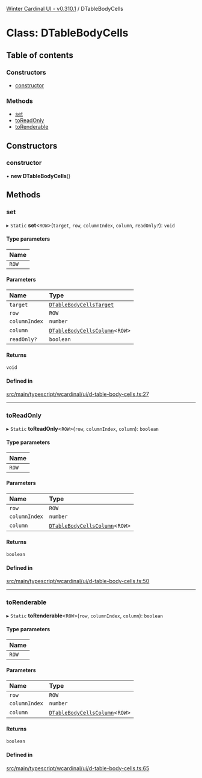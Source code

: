 [Winter Cardinal UI - v0.310.1](../index.md) / DTableBodyCells

# Class: DTableBodyCells

## Table of contents

### Constructors

- [constructor](DTableBodyCells.md#constructor)

### Methods

- [set](DTableBodyCells.md#set)
- [toReadOnly](DTableBodyCells.md#toreadonly)
- [toRenderable](DTableBodyCells.md#torenderable)

## Constructors

### constructor

• **new DTableBodyCells**()

## Methods

### set

▸ `Static` **set**<`ROW`\>(`target`, `row`, `columnIndex`, `column`, `readOnly?`): `void`

#### Type parameters

| Name |
| :------ |
| `ROW` |

#### Parameters

| Name | Type |
| :------ | :------ |
| `target` | [`DTableBodyCellsTarget`](../interfaces/DTableBodyCellsTarget.md) |
| `row` | `ROW` |
| `columnIndex` | `number` |
| `column` | [`DTableBodyCellsColumn`](../interfaces/DTableBodyCellsColumn.md)<`ROW`\> |
| `readOnly?` | `boolean` |

#### Returns

`void`

#### Defined in

[src/main/typescript/wcardinal/ui/d-table-body-cells.ts:27](https://github.com/winter-cardinal/winter-cardinal-ui/blob/v0.310.1/src/main/typescript/wcardinal/ui/d-table-body-cells.ts#L27)

___

### toReadOnly

▸ `Static` **toReadOnly**<`ROW`\>(`row`, `columnIndex`, `column`): `boolean`

#### Type parameters

| Name |
| :------ |
| `ROW` |

#### Parameters

| Name | Type |
| :------ | :------ |
| `row` | `ROW` |
| `columnIndex` | `number` |
| `column` | [`DTableBodyCellsColumn`](../interfaces/DTableBodyCellsColumn.md)<`ROW`\> |

#### Returns

`boolean`

#### Defined in

[src/main/typescript/wcardinal/ui/d-table-body-cells.ts:50](https://github.com/winter-cardinal/winter-cardinal-ui/blob/v0.310.1/src/main/typescript/wcardinal/ui/d-table-body-cells.ts#L50)

___

### toRenderable

▸ `Static` **toRenderable**<`ROW`\>(`row`, `columnIndex`, `column`): `boolean`

#### Type parameters

| Name |
| :------ |
| `ROW` |

#### Parameters

| Name | Type |
| :------ | :------ |
| `row` | `ROW` |
| `columnIndex` | `number` |
| `column` | [`DTableBodyCellsColumn`](../interfaces/DTableBodyCellsColumn.md)<`ROW`\> |

#### Returns

`boolean`

#### Defined in

[src/main/typescript/wcardinal/ui/d-table-body-cells.ts:65](https://github.com/winter-cardinal/winter-cardinal-ui/blob/v0.310.1/src/main/typescript/wcardinal/ui/d-table-body-cells.ts#L65)
